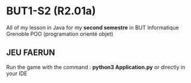 # BUT1-S2 (R2.01a)

All of my lesson in Java for my **second semestre** in BUT Informatique Grenoble
POO (programation orienté objet)


## JEU FAERUN

Run the game with the command : **python3 Application.py**
or directly in your IDE


